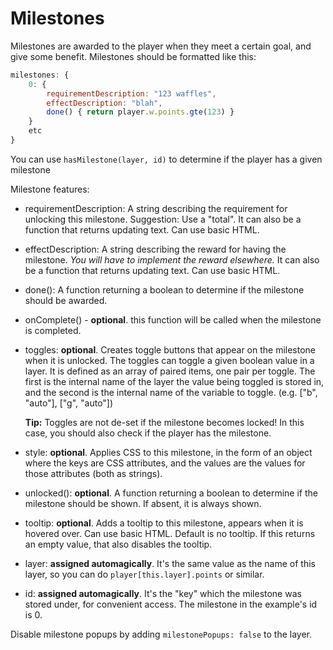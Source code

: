 # Milestones

Milestones are awarded to the player when they meet a certain goal, and give some benefit. Milestones should be formatted like this:

```js
milestones: {
    0: {
        requirementDescription: "123 waffles",
        effectDescription: "blah",
        done() { return player.w.points.gte(123) }
    }
    etc
}
```

You can use `hasMilestone(layer, id)` to determine if the player has a given milestone

Milestone features:

- requirementDescription: A string describing the requirement for unlocking this milestone. Suggestion: Use a "total". It can also be a function that returns updating text. Can use basic HTML.

- effectDescription: A string describing the reward for having the milestone. *You will have to implement the reward elsewhere.* It can also be a function that returns updating text. Can use basic HTML.

- done(): A function returning a boolean to determine if the milestone should be awarded.

- onComplete() - **optional**. this function will be called when the milestone is completed.

- toggles: **optional**. Creates toggle buttons that appear on the milestone when it is unlocked. The toggles can toggle a given boolean value in a layer. It is defined as an array of paired items, one pair per toggle. The first is the internal name of the layer the value being toggled is stored in, and the second is the internal name of the variable to toggle. (e.g. ["b", "auto"], ["g", "auto"])

   **Tip:** Toggles are not de-set if the milestone becomes locked! In this case, you should also check if the player has the milestone.

- style: **optional**. Applies CSS to this milestone, in the form of an object where the keys are CSS attributes, and the values are the values for those attributes (both as strings).

- unlocked(): **optional**. A function returning a boolean to determine if the milestone should be shown. If absent, it is always shown.

- tooltip: **optional**. Adds a tooltip to this milestone, appears when it is hovered over. Can use basic HTML. Default is no tooltip. If this returns an empty value, that also disables the tooltip.

- layer: **assigned automagically**. It's the same value as the name of this layer, so you can do `player[this.layer].points` or similar.

- id: **assigned automagically**. It's the "key" which the milestone was stored under, for convenient access. The milestone in the example's id is 0.

Disable milestone popups by adding `milestonePopups: false` to the layer.
